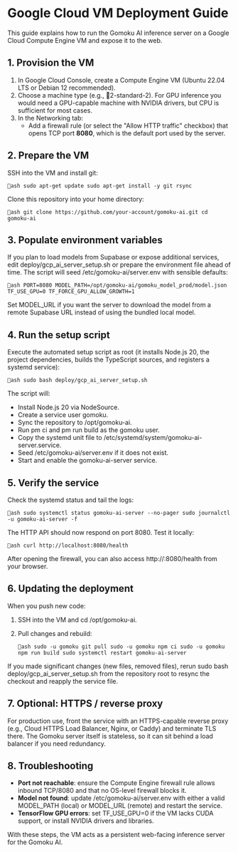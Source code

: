 # Google Cloud VM Deployment Guide

This guide explains how to run the Gomoku AI inference server on a Google Cloud Compute Engine VM and expose it to the web.

## 1. Provision the VM

1. In Google Cloud Console, create a Compute Engine VM (Ubuntu 22.04 LTS or Debian 12 recommended).
2. Choose a machine type (e.g., 2-standard-2). For GPU inference you would need a GPU-capable machine with NVIDIA drivers, but CPU is sufficient for most cases.
3. In the Networking tab:
   - Add a firewall rule (or select the "Allow HTTP traffic" checkbox) that opens TCP port **8080**, which is the default port used by the server.

## 2. Prepare the VM

SSH into the VM and install git:

`ash
sudo apt-get update
sudo apt-get install -y git rsync
`

Clone this repository into your home directory:

`ash
git clone https://github.com/your-account/gomoku-ai.git
cd gomoku-ai
`

## 3. Populate environment variables

If you plan to load models from Supabase or expose additional services, edit deploy/gcp_ai_server_setup.sh or prepare the environment file ahead of time. The script will seed /etc/gomoku-ai/server.env with sensible defaults:

`ash
PORT=8080
MODEL_PATH=/opt/gomoku-ai/gomoku_model_prod/model.json
TF_USE_GPU=0
TF_FORCE_GPU_ALLOW_GROWTH=1
`

Set MODEL_URL if you want the server to download the model from a remote Supabase URL instead of using the bundled local model.

## 4. Run the setup script

Execute the automated setup script as root (it installs Node.js 20, the project dependencies, builds the TypeScript sources, and registers a systemd service):

`ash
sudo bash deploy/gcp_ai_server_setup.sh
`

The script will:

- Install Node.js 20 via NodeSource.
- Create a service user gomoku.
- Sync the repository to /opt/gomoku-ai.
- Run 
pm ci and 
pm run build as the gomoku user.
- Copy the systemd unit file to /etc/systemd/system/gomoku-ai-server.service.
- Seed /etc/gomoku-ai/server.env if it does not exist.
- Start and enable the gomoku-ai-server service.

## 5. Verify the service

Check the systemd status and tail the logs:

`ash
sudo systemctl status gomoku-ai-server --no-pager
sudo journalctl -u gomoku-ai-server -f
`

The HTTP API should now respond on port 8080. Test it locally:

`ash
curl http://localhost:8080/health
`

After opening the firewall, you can also access http://<vm-external-ip>:8080/health from your browser.

## 6. Updating the deployment

When you push new code:

1. SSH into the VM and cd /opt/gomoku-ai.
2. Pull changes and rebuild:

   `ash
   sudo -u gomoku git pull
   sudo -u gomoku npm ci
   sudo -u gomoku npm run build
   sudo systemctl restart gomoku-ai-server
   `

If you made significant changes (new files, removed files), rerun sudo bash deploy/gcp_ai_server_setup.sh from the repository root to resync the checkout and reapply the service file.

## 7. Optional: HTTPS / reverse proxy

For production use, front the service with an HTTPS-capable reverse proxy (e.g., Cloud HTTPS Load Balancer, Nginx, or Caddy) and terminate TLS there. The Gomoku server itself is stateless, so it can sit behind a load balancer if you need redundancy.

## 8. Troubleshooting

- **Port not reachable**: ensure the Compute Engine firewall rule allows inbound TCP/8080 and that no OS-level firewall blocks it.
- **Model not found**: update /etc/gomoku-ai/server.env with either a valid MODEL_PATH (local) or MODEL_URL (remote) and restart the service.
- **TensorFlow GPU errors**: set TF_USE_GPU=0 if the VM lacks CUDA support, or install NVIDIA drivers and libraries.

With these steps, the VM acts as a persistent web-facing inference server for the Gomoku AI.

